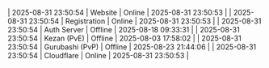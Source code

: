 | 2025-08-31 23:50:54 | Website | Online | 2025-08-31 23:50:53 |
| 2025-08-31 23:50:54 | Registration | Online | 2025-08-31 23:50:53 |
| 2025-08-31 23:50:54 | Auth Server | Offline | 2025-08-18 09:33:31 |
| 2025-08-31 23:50:54 | Kezan (PvE) | Offline | 2025-08-03 17:58:02 |
| 2025-08-31 23:50:54 | Gurubashi (PvP) | Offline | 2025-08-23 21:44:06 |
| 2025-08-31 23:50:54 | Cloudflare | Online | 2025-08-31 23:50:53 |
